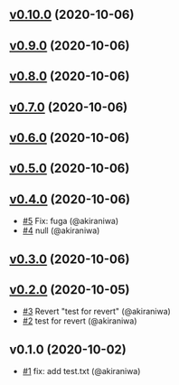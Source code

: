 
<a name="v0.10.0"></a>
## [v0.10.0](https://github.com/akiraniwa/test_changelog_generator/compare/v0.9.0...v0.10.0) (2020-10-06)



<a name="v0.9.0"></a>
## [v0.9.0](https://github.com/akiraniwa/test_changelog_generator/compare/v0.8.0...v0.9.0) (2020-10-06)



<a name="v0.8.0"></a>
## [v0.8.0](https://github.com/akiraniwa/test_changelog_generator/compare/v0.7.0...v0.8.0) (2020-10-06)



<a name="v0.7.0"></a>
## [v0.7.0](https://github.com/akiraniwa/test_changelog_generator/compare/v0.6.0...v0.7.0) (2020-10-06)



<a name="v0.6.0"></a>
## [v0.6.0](https://github.com/akiraniwa/test_changelog_generator/compare/v0.5.0...v0.6.0) (2020-10-06)



<a name="v0.5.0"></a>
## [v0.5.0](https://github.com/akiraniwa/test_changelog_generator/compare/v0.4.0...v0.5.0) (2020-10-06)



<a name="v0.4.0"></a>
## [v0.4.0](https://github.com/akiraniwa/test_changelog_generator/compare/v0.3.0...v0.4.0) (2020-10-06)

* [#5](https://github.com/akiraniwa/test_changelog_generator/issues/5) Fix: fuga (@akiraniwa)
* [#4](https://github.com/akiraniwa/test_changelog_generator/issues/4) null (@akiraniwa)


<a name="v0.3.0"></a>
## [v0.3.0](https://github.com/akiraniwa/test_changelog_generator/compare/v0.2.0...v0.3.0) (2020-10-06)



<a name="v0.2.0"></a>
## [v0.2.0](https://github.com/akiraniwa/test_changelog_generator/compare/v0.1.0...v0.2.0) (2020-10-05)

* [#3](https://github.com/akiraniwa/test_changelog_generator/issues/3) Revert "test for revert" (@akiraniwa)
* [#2](https://github.com/akiraniwa/test_changelog_generator/issues/2) test for revert (@akiraniwa)


<a name="v0.1.0"></a>
## v0.1.0 (2020-10-02)

* [#1](https://github.com/akiraniwa/test_changelog_generator/issues/1) fix: add test.txt (@akiraniwa)

